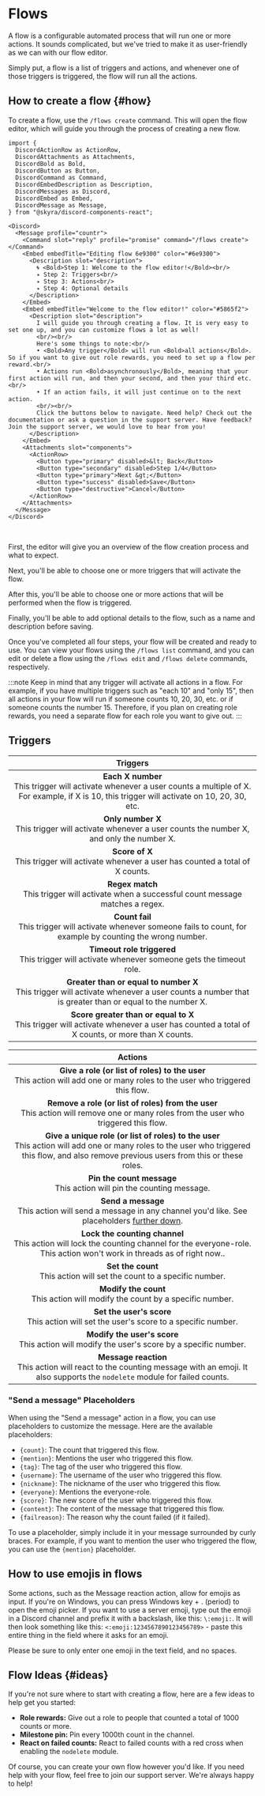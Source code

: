 # Flows

A flow is a configurable automated process that will run one or more actions. It sounds complicated, but we've tried to make it as user-friendly as we can with our flow editor.

Simply put, a flow is a list of triggers and actions, and whenever one of those triggers is triggered, the flow will run all the actions.


## How to create a flow {#how}

To create a flow, use the `/flows create` command. This will open the flow editor, which will guide you through the process of creating a new flow.

```mdx-code-block
import {
  DiscordActionRow as ActionRow,
  DiscordAttachments as Attachments,
  DiscordBold as Bold,
  DiscordButton as Button,
  DiscordCommand as Command,
  DiscordEmbedDescription as Description,
  DiscordMessages as Discord,
  DiscordEmbed as Embed,
  DiscordMessage as Message,
} from "@skyra/discord-components-react";

<Discord>
  <Message profile="countr">
    <Command slot="reply" profile="promise" command="/flows create"></Command>
    <Embed embedTitle="Editing flow 6e9300" color="#6e9300">
      <Description slot="description">
        🌀 <Bold>Step 1: Welcome to the flow editor!</Bold><br/>
        ✴️ Step 2: Triggers<br/>
        ✴️ Step 3: Actions<br/>
        ✴️ Step 4: Optional details
      </Description>
    </Embed>
    <Embed embedTitle="Welcome to the flow editor!" color="#5865f2">
      <Description slot="description">
        I will guide you through creating a flow. It is very easy to set one up, and you can customize flows a lot as well!
        <br/><br/>
        Here's some things to note:<br/>
        • <Bold>Any trigger</Bold> will run <Bold>all actions</Bold>. So if you want to give out role rewards, you need to set up a flow per reward.<br/>
        • Actions run <Bold>asynchronously</Bold>, meaning that your first action will run, and then your second, and then your third etc.<br/>
        • If an action fails, it will just continue on to the next action.
        <br/><br/>
        Click the buttons below to navigate. Need help? Check out the documentation or ask a question in the support server. Have feedback? Join the support server, we would love to hear from you!
      </Description>
    </Embed>
    <Attachments slot="components">
      <ActionRow>
        <Button type="primary" disabled>&lt; Back</Button>
        <Button type="secondary" disabled>Step 1/4</Button>
        <Button type="primary">Next &gt;</Button>
        <Button type="success" disabled>Save</Button>
        <Button type="destructive">Cancel</Button>
      </ActionRow>
    </Attachments>
  </Message>
</Discord>
```

<br/>

First, the editor will give you an overview of the flow creation process and what to expect.

Next, you'll be able to choose one or more triggers that will activate the flow.

After this, you'll be able to choose one or more actions that will be performed when the flow is triggered.

Finally, you'll be able to add optional details to the flow, such as a name and description before saving.

Once you've completed all four steps, your flow will be created and ready to use. You can view your flows using the `/flows list` command, and you can edit or delete a flow using the `/flows edit` and `/flows delete` commands, respectively.

:::note
Keep in mind that any trigger will activate all actions in a flow. For example, if you have multiple triggers such as "each 10" and "only 15", then all actions in your flow will run if someone counts 10, 20, 30, etc. or if someone counts the number 15. Therefore, if you plan on creating role rewards, you need a separate flow for each role you want to give out.
:::


## Triggers

| Triggers |
|:--------:|
| **Each X number**<br/>This trigger will activate whenever a user counts a multiple of X. For example, if X is 10, this trigger will activate on 10, 20, 30, etc. |
| **Only number X**<br/>This trigger will activate whenever a user counts the number X, and only the number X. |
| **Score of X**<br/>This trigger will activate whenever a user has counted a total of X counts. |
| **Regex match**<br/>This trigger will activate when a successful count message matches a regex. |
| **Count fail**<br/>This trigger will activate whenever someone fails to count, for example by counting the wrong number. |
| **Timeout role triggered**<br/>This trigger will activate whenever someone gets the timeout role. |
| **Greater than or equal to number X**<br/>This trigger will activate whenever a user counts a number that is greater than or equal to the number X. |
| **Score greater than or equal to X**<br/>This trigger will activate whenever a user has counted a total of X counts, or more than X counts. |

| Actions |
|:-------:|
| **Give a role (or list of roles) to the user**<br/>This action will add one or many roles to the user who triggered this flow. |
| **Remove a role (or list of roles) from the user**<br/>This action will remove one or many roles from the user who triggered this flow. |
| **Give a unique role (or list of roles) to the user**<br/>This action will add one or many roles to the user who triggered this flow, and also remove previous users from this or these roles. |
| **Pin the count message**<br/>This action will pin the counting message. |
| **Send a message**<br/>This action will send a message in any channel you'd like. See placeholders [further down](#send-a-message-placeholders). |
| **Lock the counting channel**<br/>This action will lock the counting channel for the everyone-role. This action won't work in threads as of right now.. |
| **Set the count**<br/>This action will set the count to a specific number. |
| **Modify the count**<br/>This action will modify the count by a specific number. |
| **Set the user's score**<br/>This action will set the user's score to a specific number. |
| **Modify the user's score**<br/>This action will modify the user's score by a specific number. |
| **Message reaction**<br/>This action will react to the counting message with an emoji. It also supports the `nodelete` module for failed counts. |


### "Send a message" Placeholders

When using the "Send a message" action in a flow, you can use placeholders to customize the message. Here are the available placeholders:

* `{count}`:	The count that triggered this flow.
* `{mention}`:	Mentions the user who triggered this flow.
* `{tag}`:	The tag of the user who triggered this flow.
* `{username}`:	The username of the user who triggered this flow.
* `{nickname}`:	The nickname of the user who triggered this flow.
* `{everyone}`:	Mentions the everyone-role.
* `{score}`:	The new score of the user who triggered this flow.
* `{content}`:	The content of the message that triggered this flow.
* `{failreason}`:	The reason why the count failed (if it failed).

To use a placeholder, simply include it in your message surrounded by curly braces. For example, if you want to mention the user who triggered the flow, you can use the `{mention}` placeholder.

## How to use emojis in flows

Some actions, such as the Message reaction action, allow for emojis as input. If you're on Windows, you can press Windows key + . (period) to open the emoji picker. If you want to use a server emoji, type out the emoji in a Discord channel and prefix it with a backslash, like this: `\:emoji:`. It will then look something like this: `<:emoji:1234567890123456789>` - paste this entire thing in the field where it asks for an emoji.

Please be sure to only enter one emoji in the text field, and no spaces.


## Flow Ideas {#ideas}

If you're not sure where to start with creating a flow, here are a few ideas to help get you started:

* **Role rewards:** Give out a role to people that counted a total of 1000 counts or more.
* **Milestone pin:** Pin every 1000th count in the channel.
* **React on failed counts:** React to failed counts with a red cross when enabling the `nodelete` module.

Of course, you can create your own flow however you'd like. If you need help with your flow, feel free to join our support server. We're always happy to help!
